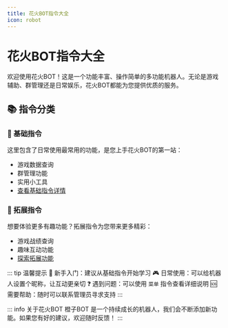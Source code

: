 ```yaml
---
title: 花火BOT指令大全
icon: robot
---
```


# 花火BOT指令大全

欢迎使用花火BOT！这是一个功能丰富、操作简单的多功能机器人。无论是游戏辅助、群管理还是日常娱乐，花火BOT都能为您提供优质的服务。

## 📚 指令分类

### 🤖 基础指令
这里包含了日常使用最常用的功能，是您上手花火BOT的第一站：
- 游戏数据查询
- 群管理功能
- 实用小工具
- [查看基础指令详情](basic/README.md)

### 🚀 拓展指令
想要体验更多有趣功能？拓展指令为您带来更多精彩：
- 游戏战绩查询
- 趣味互动功能
- [探索拓展功能](more/README.md)

::: tip 温馨提示
🎯 新手入门：建议从基础指令开始学习
🎮 日常使用：可以给机器人设置个昵称，让互动更亲切
❓ 遇到问题：可以使用 `菜单` 指令查看详细说明
🆘 需要帮助：随时可以联系管理员寻求支持
:::

::: info 关于花火BOT
橙子BOT 是一个持续成长的机器人，我们会不断添加新功能。如果您有好的建议，欢迎随时反馈！
:::